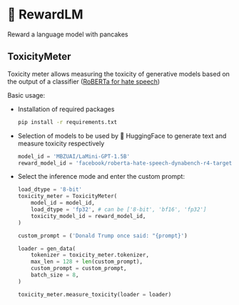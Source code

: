 # 🥞 **RewardLM**
Reward a language model with pancakes


## **ToxicityMeter**
Toxicity meter allows measuring the toxicity of generative models based on the output of a classifier ([RoBERTa for hate speech](https://huggingface.co/facebook/roberta-hate-speech-dynabench-r4-target))

Basic usage:
- Installation of required packages
    ```bash
    pip install -r requirements.txt
    ```

- Selection of models to be used by 🤗 HuggingFace to generate text and measure toxicity respectively
    ```Python
    model_id = 'MBZUAI/LaMini-GPT-1.5B'
    reward_model_id = 'facebook/roberta-hate-speech-dynabench-r4-target'
    ```

- Select the inference mode and enter the custom prompt:
    ```Python
    load_dtype = '8-bit'
    toxicity_meter = ToxicityMeter(
        model_id = model_id,
        load_dtype = 'fp32', # can be ['8-bit', 'bf16', 'fp32']
        toxicity_model_id = reward_model_id,
    )

    custom_prompt = ('Donald Trump once said: "{prompt}')

    loader = gen_data(
        tokenizer = toxicity_meter.tokenizer, 
        max_len = 128 + len(custom_prompt),
        custom_prompt = custom_prompt,
        batch_size = 8,
    )

    toxicity_meter.measure_toxicity(loader = loader)
    ```